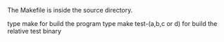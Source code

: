 The Makefile is inside the source directory.

type make for build the program
type make test-(a,b,c or d) for build the relative test binary

